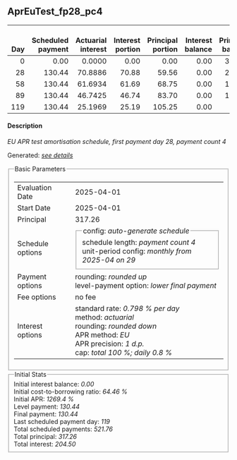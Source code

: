 <h2>AprEuTest_fp28_pc4</h2>
<table>
    <thead style="vertical-align: bottom;">
        <th style="text-align: right;">Day</th>
        <th style="text-align: right;">Scheduled payment</th>
        <th style="text-align: right;">Actuarial interest</th>
        <th style="text-align: right;">Interest portion</th>
        <th style="text-align: right;">Principal portion</th>
        <th style="text-align: right;">Interest balance</th>
        <th style="text-align: right;">Principal balance</th>
        <th style="text-align: right;">Total actuarial interest</th>
        <th style="text-align: right;">Total interest</th>
        <th style="text-align: right;">Total principal</th>
    </thead>
    <tr style="text-align: right;">
        <td class="ci00">0</td>
        <td class="ci01" style="white-space: nowrap;">0.00</td>
        <td class="ci02">0.0000</td>
        <td class="ci03">0.00</td>
        <td class="ci04">0.00</td>
        <td class="ci05">0.00</td>
        <td class="ci06">317.26</td>
        <td class="ci07">0.0000</td>
        <td class="ci08">0.00</td>
        <td class="ci09">0.00</td>
    </tr>
    <tr style="text-align: right;">
        <td class="ci00">28</td>
        <td class="ci01" style="white-space: nowrap;">130.44</td>
        <td class="ci02">70.8886</td>
        <td class="ci03">70.88</td>
        <td class="ci04">59.56</td>
        <td class="ci05">0.00</td>
        <td class="ci06">257.70</td>
        <td class="ci07">70.8886</td>
        <td class="ci08">70.88</td>
        <td class="ci09">59.56</td>
    </tr>
    <tr style="text-align: right;">
        <td class="ci00">58</td>
        <td class="ci01" style="white-space: nowrap;">130.44</td>
        <td class="ci02">61.6934</td>
        <td class="ci03">61.69</td>
        <td class="ci04">68.75</td>
        <td class="ci05">0.00</td>
        <td class="ci06">188.95</td>
        <td class="ci07">132.5820</td>
        <td class="ci08">132.57</td>
        <td class="ci09">128.31</td>
    </tr>
    <tr style="text-align: right;">
        <td class="ci00">89</td>
        <td class="ci01" style="white-space: nowrap;">130.44</td>
        <td class="ci02">46.7425</td>
        <td class="ci03">46.74</td>
        <td class="ci04">83.70</td>
        <td class="ci05">0.00</td>
        <td class="ci06">105.25</td>
        <td class="ci07">179.3244</td>
        <td class="ci08">179.31</td>
        <td class="ci09">212.01</td>
    </tr>
    <tr style="text-align: right;">
        <td class="ci00">119</td>
        <td class="ci01" style="white-space: nowrap;">130.44</td>
        <td class="ci02">25.1969</td>
        <td class="ci03">25.19</td>
        <td class="ci04">105.25</td>
        <td class="ci05">0.00</td>
        <td class="ci06">0.00</td>
        <td class="ci07">204.5213</td>
        <td class="ci08">204.50</td>
        <td class="ci09">317.26</td>
    </tr>
</table>
<h4>Description</h4>
<p><i>EU APR test amortisation schedule, first payment day 28, payment count 4</i></p>
<p>Generated: <i><a href="../GeneratedDate.html">see details</a></i></p>
<fieldset><legend>Basic Parameters</legend>
<table>
    <tr>
        <td>Evaluation Date</td>
        <td>2025-04-01</td>
    </tr>
    <tr>
        <td>Start Date</td>
        <td>2025-04-01</td>
    </tr>
    <tr>
        <td>Principal</td>
        <td>317.26</td>
    </tr>
    <tr>
        <td>Schedule options</td>
        <td>
            <fieldset>
                <legend>config: <i>auto-generate schedule</i></legend>
                <div>schedule length: <i><i>payment count</i> 4</i></div>
                <div>unit-period config: <i>monthly from 2025-04 on 29</i></div>
            </fieldset>
        </td>
    </tr>
    <tr>
        <td>Payment options</td>
        <td>
            <div>
                <div>rounding: <i>rounded up</i></div>
                <div>level-payment option: <i>lower&nbsp;final&nbsp;payment</i></div>
            </div>
        </td>
    </tr>
    <tr>
        <td>Fee options</td>
        <td>no fee
        </td>
    </tr>
    <tr>
        <td>Interest options</td>
        <td>
            <div>
                <div>standard rate: <i>0.798 % per day</i></div>
                <div>method: <i>actuarial</i></div>
                <div>rounding: <i>rounded down</i></div>
                <div>APR method: <i>EU</i></div>
                <div>APR precision: <i>1 d.p.</i></div>
                <div>cap: <i>total 100 %; daily 0.8 %</div>
            </div>
        </td>
    </tr>
</table></fieldset>
<fieldset><legend>Initial Stats</legend>
<div>
    <div>Initial interest balance: <i>0.00</i></div>
    <div>Initial cost-to-borrowing ratio: <i>64.46 %</i></div>
    <div>Initial APR: <i>1269.4 %</i></div>
    <div>Level payment: <i>130.44</i></div>
    <div>Final payment: <i>130.44</i></div>
    <div>Last scheduled payment day: <i>119</i></div>
    <div>Total scheduled payments: <i>521.76</i></div>
    <div>Total principal: <i>317.26</i></div>
    <div>Total interest: <i>204.50</i></div>
</div></fieldset>